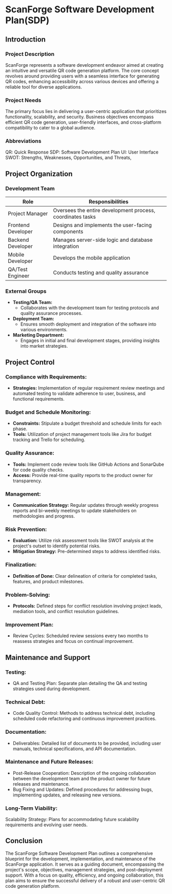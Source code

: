 # ScanForge Software Development Plan(SDP)

## Introduction

### Project Description
ScanForge represents a software development endeavor aimed at creating an intuitive and versatile QR code generation platform. The core concept revolves around providing users with a seamless interface for generating QR codes, enhancing accessibility across various devices and offering a reliable tool for diverse applications.

### Project Needs
The primary focus lies in delivering a user-centric application that prioritizes functionality, scalability, and security. Business objectives encompass efficient QR code generation, user-friendly interfaces, and cross-platform compatibility to cater to a global audience.

### Abbreviations
QR: Quick Response
SDP: Software Development Plan
UI: User Interface
SWOT: Strengths, Weaknesses, Opportunities, and Threats,

## Project Organization

### Development Team


| Role               | Responsibilities                                           |
| ------------------ | ---------------------------------------------------------- |
| Project Manager    | Oversees the entire development process, coordinates tasks |
| Frontend Developer | Designs and implements the user-facing components          |
| Backend Developer  | Manages server-side logic and database integration         |
| Mobile Developer   | Develops the mobile application                            |
|QA/Test Engineer|Conducts testing and quality assurance|


### External Groups

- **Testing/QA Team:**
  - Collaborates with the development team for testing protocols and quality assurance processes.
- **Deployment Team:**
  - Ensures smooth deployment and integration of the software into various environments.
- **Marketing Department:**
  - Engages in initial and final development stages, providing insights into market strategies.

## Project Control

### Compliance with Requirements:

- **Strategies:** Implementation of regular requirement review meetings and automated testing to validate adherence to user, business, and functional requirements.
### Budget and Schedule Monitoring:
- **Constraints:** Stipulate a budget threshold and schedule limits for each phase.
- **Tools:** Utilization of project management tools like Jira for budget tracking and Trello for scheduling.
### Quality Assurance:
- **Tools:** Implement code review tools like GitHub Actions and SonarQube for code quality checks.
- **Access:** Provide real-time quality reports to the product owner for transparency.

### Management:

- **Communication Strategy:** Regular updates through weekly progress reports and bi-weekly meetings to update stakeholders on methodologies and progress.

### Risk Prevention:

- **Evaluation:** Utilize risk assessment tools like SWOT analysis at the project's outset to identify potential risks.
- **Mitigation Strategy:** Pre-determined steps to address identified risks.

### Finalization:

- **Definition of Done:** Clear delineation of criteria for completed tasks, features, and product milestones.

### Problem-Solving:

- **Protocols:** Defined steps for conflict resolution involving project leads, mediation tools, and conflict resolution guidelines.

### Improvement Plan:

- Review Cycles: Scheduled review sessions every two months to reassess strategies and focus on continual improvement.


## Maintenance and Support

### Testing:

- QA and Testing Plan: Separate plan detailing the QA and testing strategies used during development.

### Technical Debt:
- Code Quality Control: Methods to address technical debt, including scheduled code refactoring and continuous improvement practices.

### Documentation:
- Deliverables: Detailed list of documents to be provided, including user manuals, technical specifications, and API documentation.

### Maintenance and Future Releases:

- Post-Release Cooperation: Description of the ongoing collaboration between the development team and the product owner for future releases and maintenance.
- Bug Fixing and Updates: Defined procedures for addressing bugs, implementing updates, and releasing new versions.

### Long-Term Viability:

Scalability Strategy: Plans for accommodating future scalability requirements and evolving user needs.

## Conclusion

The ScanForge Software Development Plan outlines a comprehensive blueprint for the development, implementation, and maintenance of the ScanForge application. It serves as a guiding document, encompassing the project's scope, objectives, management strategies, and post-deployment support. With a focus on quality, efficiency, and ongoing collaboration, this plan aims to ensure the successful delivery of a robust and user-centric QR code generation platform.

